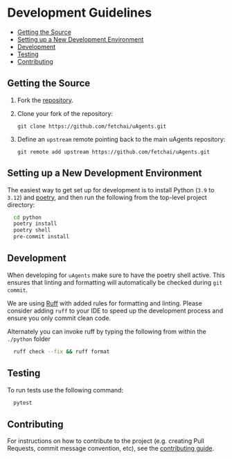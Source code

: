 # Development Guidelines

- [Getting the Source](#get)
- [Setting up a New Development Environment](#setup)
- [Development](#dev)
- [Testing](#test)
- [Contributing](#contributing)

## <a name="get"></a> Getting the Source

<!-- markdown-link-check-disable -->
1. Fork the [repository](https://github.com/fetchai/uAgents.git).
2. Clone your fork of the repository:
    <!-- markdown-link-check-enable -->

   ``` shell
   git clone https://github.com/fetchai/uAgents.git
   ```

3. Define an `upstream` remote pointing back to the main uAgents repository:

   ``` shell
   git remote add upstream https://github.com/fetchai/uAgents.git
   ```

## <a name="setup"></a> Setting up a New Development Environment

The easiest way to get set up for development is to install Python (`3.9` to `3.12`) and [poetry](https://pypi.org/project/poetry/), and then run the following from the top-level project directory:

```bash
  cd python
  poetry install
  poetry shell
  pre-commit install
```

## <a name="dev"></a>Development

When developing for `uAgents` make sure to have the poetry shell active. This ensures that linting and formatting will automatically be checked during `git commit`.

We are using [Ruff](https://github.com/astral-sh/ruff) with added rules for formatting and linting.
Please consider adding `ruff` to your IDE to speed up the development process and ensure you only commit clean code.

Alternately you can invoke ruff by typing the following from within the `./python` folder

```bash
  ruff check --fix && ruff format
```

## <a name="test"></a>Testing

To run tests use the following command:

```bash
  pytest
```

## <a name="contributing"></a>Contributing

<!-- markdown-link-check-disable -->
For instructions on how to contribute to the project (e.g. creating Pull Requests, commit message convention, etc), see the [contributing guide](CONTRIBUTING.md).
<!-- markdown-link-check-enable -->

